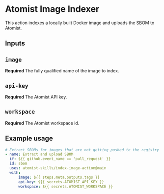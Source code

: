 # Atomist Image Indexer

This action indexes a locally built Docker image and uploads the SBOM to
Atomist.

## Inputs

## `image`

**Required** The fully qualified name of the image to index.

## `api-key`

**Required** The Atomist API key.

## `workspace`

**Required** The Atomist workspace id.

## Example usage

```yaml
# Extract SBOMs for images that are not getting pushed to the registry
- name: Extract and upload SBOM
  if: ${{ github.event_name == 'pull_request' }}
  id: sbom
  uses: atomist-skills/index-image-action@main
  with:
      image: ${{ steps.meta.outputs.tags }}
      api-key: ${{ secrets.ATOMIST_API_KEY }}
      workspace: ${{ secrets.ATOMIST_WORKSPACE }}
```
